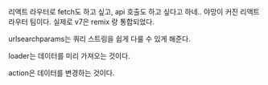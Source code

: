 리액트 라우터로 fetch도 하고 싶고, api 호출도 하고 싶다고 하네..
야망이 커진 리액트 라우터 팀이다. 실제로 v7은 remix 랑 통합되었다.

urlsearchparams는 쿼리 스트링을 쉽게 다룰 수 있게 해준다.

loader는 데이터를 미리 가져오는 것이다.

action은 데이터를 변경하는 것이다.
